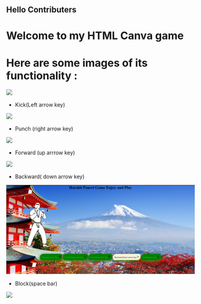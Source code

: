 ## Hello Contributers 

# Welcome to my  HTML Canva game 

 # Here are some images of its functionality :
 
 <img src="/images/1.png">
 
 * Kick(Left arrow key)
 
 <img src="/images/2.png">
 
 * Punch (right arrow key)
 
 <img src="/images/3.png">
 
 * Forward (up arrrow key)
 
 <img src="/images/4.png">
 
 * Backward( down arrow key)
 
 <img src="/images/Backward.png">
 
 * Block(space bar)
 
  <img src="/images/Block.png">





